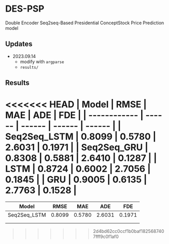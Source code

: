 # DES-PSP
 Double Encoder Seq2seq-Based Presidential ConceptStock Price Prediction model

## Updates

- 2023.09.14
  - modify with `argparse`
  - `results/`

## Results

<<<<<<< HEAD
| Model        | RMSE   | MAE    | ADE    | FDE    |
| ------------ | ------ | ------ | ------ | ------ |
| Seq2Seq_LSTM | 0.8099 | 0.5780 | 2.6031 | 0.1971 |
| Seq2Seq_GRU  | 0.8308 | 0.5881 | 2.6410 | 0.1287 |
| LSTM         | 0.8724 | 0.6002 | 2.7056 | 0.1845 |
| GRU          | 0.9005 | 0.6135 | 2.7763 | 0.1528 |
=======
| Model   | RMSE   | MAE    | ADE    | FDE    |
| ------- | ------ | ------ | ------ | ------ |
| Seq2Seq_LSTM | 0.8099 | 0.5780 | 2.6031 | 0.1971 |
|         |        |        |        |        |
|         |        |        |        |        |
>>>>>>> 2d4bd62cc0ccf1b0baf1825687407fff9c0f1af0

